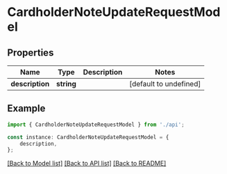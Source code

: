 # CardholderNoteUpdateRequestModel


## Properties

Name | Type | Description | Notes
------------ | ------------- | ------------- | -------------
**description** | **string** |  | [default to undefined]

## Example

```typescript
import { CardholderNoteUpdateRequestModel } from './api';

const instance: CardholderNoteUpdateRequestModel = {
    description,
};
```

[[Back to Model list]](../README.md#documentation-for-models) [[Back to API list]](../README.md#documentation-for-api-endpoints) [[Back to README]](../README.md)
